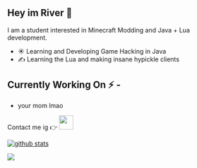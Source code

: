 <div>
<p>

## Hey im River 👋
I am a student interested in Minecraft Modding and Java + Lua development.

- ☀️ Learning and Developing Game Hacking in Java
- ✍️ Learning the Lua and making insane hypickle clients
  
## Currently Working On ⚡ -  
  - your mom lmao

 Contact me ig :point_right:
 <a href="https://discord.gg/">
         <img src="https://github.com/gauravghongde/social-icons/blob/master/PNG/Black/Discord_black.png" width="32" height="32"/>

</h4>
</div>

![github stats](https://github-readme-stats.vercel.app/api?username=river1337&show_icons=true&title_color=fff&icon_color=FFD700&text_color=ECECEC&bg_color=8A2BE2)


<img src="https://komarev.com/ghpvc/?username=river1337&color=blueviolet">
<br />
